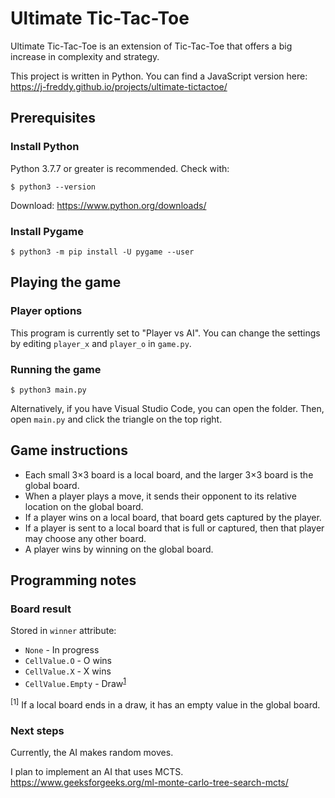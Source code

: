 # Ultimate Tic-Tac-Toe

Ultimate Tic-Tac-Toe is an extension of Tic-Tac-Toe that offers a big increase in complexity and strategy.

This project is written in Python. You can find a JavaScript version here:\
https://j-freddy.github.io/projects/ultimate-tictactoe/

## Prerequisites

### Install Python

Python 3.7.7 or greater is recommended. Check with:

```console
$ python3 --version
```

Download: https://www.python.org/downloads/

### Install Pygame

```console
$ python3 -m pip install -U pygame --user
```

## Playing the game

### Player options

This program is currently set to "Player vs AI". You can change the settings by editing `player_x` and `player_o` in `game.py`.

### Running the game

```console
$ python3 main.py
```

Alternatively, if you have Visual Studio Code, you can open the folder. Then, open `main.py` and click the triangle on the top right.

## Game instructions

- Each small 3×3 board is a local board, and the larger 3×3 board is the global board.
- When a player plays a move, it sends their opponent to its relative location on the global board.
- If a player wins on a local board, that board gets captured by the player.
- If a player is sent to a local board that is full or captured, then that player may choose any other board.
- A player wins by winning on the global board.

## Programming notes

### Board result

Stored in `winner` attribute:

- `None` - In progress
- `CellValue.O` - O wins
- `CellValue.X` - X wins
- `CellValue.Empty` - Draw<sup>[1](#f1)</sup>

<a name="f1"><sup>[1]</sup></a> If a local board ends in a draw, it has an empty value in the global board.

### Next steps

Currently, the AI makes random moves.

I plan to implement an AI that uses MCTS.\
https://www.geeksforgeeks.org/ml-monte-carlo-tree-search-mcts/
